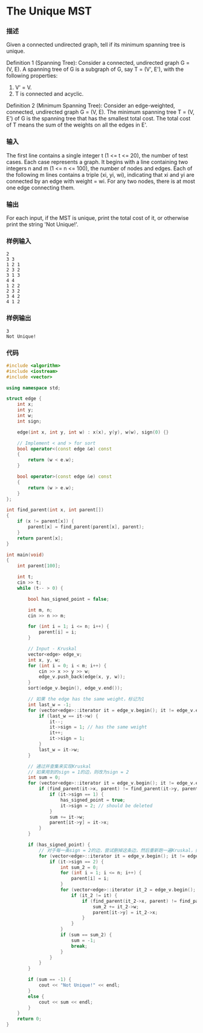 # The Unique MST

### 描述
Given a connected undirected graph, tell if its minimum spanning tree is unique.

Definition 1 (Spanning Tree): Consider a connected, undirected graph G = (V, E). A spanning tree of G is a subgraph of G, say T = (V', E'), with the following properties:
1. V' = V.
2. T is connected and acyclic.

Definition 2 (Minimum Spanning Tree): Consider an edge-weighted, connected, undirected graph G = (V, E). The minimum spanning tree T = (V, E') of G is the spanning tree that has the smallest total cost. The total cost of T means the sum of the weights on all the edges in E'.

### 输入
The first line contains a single integer t (1 <= t <= 20), the number of test cases. Each case represents a graph. It begins with a line containing two integers n and m (1 <= n <= 100), the number of nodes and edges. Each of the following m lines contains a triple (xi, yi, wi), indicating that xi and yi are connected by an edge with weight = wi. For any two nodes, there is at most one edge connecting them.

### 输出
For each input, if the MST is unique, print the total cost of it, or otherwise print the string 'Not Unique!'.

### 样例输入
```
2
3 3
1 2 1
2 3 2
3 1 3
4 4
1 2 2
2 3 2
3 4 2
4 1 2
```

### 样例输出
```
3
Not Unique!
```

### 代码

```cpp
#include <algorithm>
#include <iostream>
#include <vector>

using namespace std;

struct edge {
    int x;
    int y;
    int w;
    int sign;

    edge(int x, int y, int w) : x(x), y(y), w(w), sign(0) {}

    // Implement < and > for sort
    bool operator<(const edge &e) const
    {
        return (w < e.w);
    }

    bool operator>(const edge &e) const
    {
        return (w > e.w);
    }
};

int find_parent(int x, int parent[])
{
    if (x != parent[x]) {
        parent[x] = find_parent(parent[x], parent);
    }
    return parent[x];
}

int main(void)
{
    int parent[100];

    int t;
    cin >> t;
    while (t-- > 0) {

        bool has_signed_point = false;

        int m, n;
        cin >> n >> m;

        for (int i = 1; i <= n; i++) {
            parent[i] = i;
        }

        // Input - Kruskal
        vector<edge> edge_v;
        int x, y, w;
        for (int i = 0; i < m; i++) {
            cin >> x >> y >> w;
            edge_v.push_back(edge(x, y, w));
        }
        sort(edge_v.begin(), edge_v.end());

        // 如果 the edge has the same weight，标记为1
        int last_w = -1;
        for (vector<edge>::iterator it = edge_v.begin(); it != edge_v.end(); it++){
            if (last_w == it->w) {
                it--;
                it->sign = 1; // has the same weight
                it++;
                it->sign = 1;
            }
            last_w = it->w;
        }

        // 通过并查集来实现Kruskal
        // 如果用到的sign = 1的边，则改为sign = 2
        int sum = 0;
        for (vector<edge>::iterator it = edge_v.begin(); it != edge_v.end(); it++) {
            if (find_parent(it->x, parent) != find_parent(it->y, parent)) {
                if (it->sign == 1) {
                    has_signed_point = true;
                    it->sign = 2; // should be deleted
                }
                sum += it->w;
                parent[it->y] = it->x;
            }
        }

        if (has_signed_point) {
            // 对于每一条sign = 2的边，尝试删掉这条边，然后重新跑一遍Kruskal，如果最小生成树的总长是一样的，说明不是Unique
            for (vector<edge>::iterator it = edge_v.begin(); it != edge_v.end(); it++) {
                if (it->sign == 2) {
                    int sum_2 = 0;
                    for (int i = 1; i <= n; i++) {
                        parent[i] = i;
                    }
                    for (vector<edge>::iterator it_2 = edge_v.begin(); it_2 != edge_v.end(); it_2++) {
                        if (it_2 != it) {
                            if (find_parent(it_2->x, parent) != find_parent(it_2->y, parent)) {
                                sum_2 += it_2->w;
                                parent[it->y] = it_2->x;
                            }
                        }
                    }
                    if (sum == sum_2) {
                        sum = -1;
                        break;
                    }       
                }
            }
        }

        if (sum == -1) {
            cout << "Not Unique!" << endl;
        }
        else {
            cout << sum << endl;
        }
    }
    return 0;
}
```
